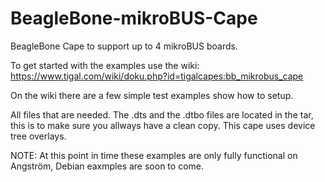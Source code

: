 BeagleBone-mikroBUS-Cape
=================

BeagleBone Cape to support up to 4 mikroBUS boards.

To get started with the examples use the wiki: https://www.tigal.com/wiki/doku.php?id=tigalcapes:bb_mikrobus_cape

On the wiki there are a few simple test examples show how to setup. 

All files that are needed. The .dts and the .dtbo files are located in the tar, this is to make sure you allways have a clean copy. This cape uses device tree overlays. 

NOTE: At this point in time these examples are only fully functional on Angström, Debian eaxmples are soon to come.
